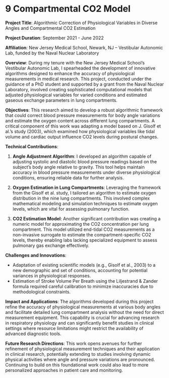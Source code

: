 # 9 Compartmental CO2 Model

**Project Title**: Algorithmic Correction of Physiological Variables in Diverse Angles and Compartmental CO2 Estimation

**Project Duration**: September 2021 - June 2022

**Affiliation**: New Jersey Medical School, Newark, NJ – Vestibular Autonomic Lab, funded by the Naval Nuclear Laboratory

**Overview**:
During my tenure with the New Jersey Medical School’s Vestibular Autonomic Lab, I spearheaded the development of innovative algorithms designed to enhance the accuracy of physiological measurements in medical research. This project, conducted under the guidance of a PhD student and supported by a grant from the Naval Nuclear Laboratory, involved creating sophisticated computational models that adjusted physiological variables for varied conditions and estimated gaseous exchange parameters in lung compartments.

**Objectives**:
This research aimed to develop a robust algorithmic framework that could correct blood pressure measurements for body angle variations and estimate the oxygen content across different lung compartments. A critical component of this work was adapting a model based on J. Gisolf et al.’s study (2003), which examined how physiological variables like tidal volume and cardiac output influence CO2 levels during postural changes.

**Technical Contributions**:
1. **Angle Adjustment Algorithm**: I developed an algorithm capable of adjusting systolic and diastolic blood pressure readings based on the subject’s body angle relative to gravity. This tool helps maintain accuracy in blood pressure measurements under diverse physiological conditions, ensuring reliable data for further analysis.

2. **Oxygen Estimation in Lung Compartments**: Leveraging the framework from the Gisolf et al. study, I tailored an algorithm to estimate oxygen distribution in the nine lung compartments. This involved complex mathematical modeling and simulation techniques to estimate oxygen levels, which are vital for assessing pulmonary function.

3. **CO2 Estimation Model**: Another significant contribution was creating a numeric model for approximating the CO2 concentration per lung compartment. This model utilized end-tidal CO2 measurements as a non-invasive surrogate to estimate the compartment-specific CO2 levels, thereby enabling labs lacking specialized equipment to assess pulmonary gas exchange effectively.

**Challenges and Innovations**:
- Adaptation of existing scientific models (e.g., Gisolf et al., 2003) to a new demographic and set of conditions, accounting for potential variances in physiological responses.
- Estimation of Stroke Volume Per Breath using the Liljestrand & Zander formula required careful calibration to minimize inaccuracies due to methodological constraints.

**Impact and Applications**:
The algorithms developed during this project refine the accuracy of physiological measurements at various body angles and facilitate detailed lung compartment analysis without the need for direct measurement equipment. This capability is crucial for advancing research in respiratory physiology and can significantly benefit studies in clinical settings where resource limitations might restrict the availability of advanced diagnostic tools.

**Future Research Directions**:
This work opens avenues for further refinement of physiological measurement techniques and their application in clinical research, potentially extending to studies involving dynamic physical activities where angle and pressure variations are pronounced. Continuing to build on this foundational work could also lead to more personalized approaches in patient care and monitoring.
